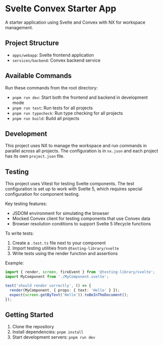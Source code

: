 # Svelte Convex Starter App

A starter application using Svelte and Convex with NX for workspace management.

## Project Structure

- `apps/webapp`: Svelte frontend application
- `services/backend`: Convex backend service

## Available Commands

Run these commands from the root directory:

- `pnpm run dev`: Start both the frontend and backend in development mode
- `pnpm run test`: Run tests for all projects
- `pnpm run typecheck`: Run type checking for all projects
- `pnpm run build`: Build all projects

## Development

This project uses NX to manage the workspace and run commands in parallel across all projects. The configuration is in `nx.json` and each project has its own `project.json` file.

## Testing

This project uses Vitest for testing Svelte components. The test configuration is set up to work with Svelte 5, which requires special configuration for component testing.

Key testing features:
- JSDOM environment for simulating the browser
- Mocked Convex client for testing components that use Convex data
- Browser resolution conditions to support Svelte 5 lifecycle functions

To write tests:
1. Create a `.test.ts` file next to your component
2. Import testing utilities from `@testing-library/svelte`
3. Write tests using the render function and assertions

Example:
```typescript
import { render, screen, fireEvent } from '@testing-library/svelte';
import MyComponent from './MyComponent.svelte';

test('should render correctly', () => {
  render(MyComponent, { props: { text: 'Hello' } });
  expect(screen.getByText('Hello')).toBeInTheDocument();
});
```

## Getting Started

1. Clone the repository
2. Install dependencies: `pnpm install`
3. Start development servers: `pnpm run dev`
